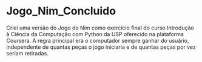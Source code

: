 # Jogo_Nim_Concluido
Criei uma versão do Jogo do Nim como exercício final do curso Introdução à Ciência da Computação com Python da USP oferecido na plataforma Coursera.
A regra principal era o computador sempre ganhar do usuário, independente de quantas peças o jogo iniciaria e de quantas peças por vez seriam retiradas.

